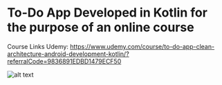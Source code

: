 # To-Do App Developed in Kotlin for the purpose of an online course

Course Links 
Udemy: https://www.udemy.com/course/to-do-app-clean-architecture-android-development-kotlin/?referralCode=9836891EDBD1479ECF50

![alt text](https://i.postimg.cc/SsqJrbjX/thumb.png)
